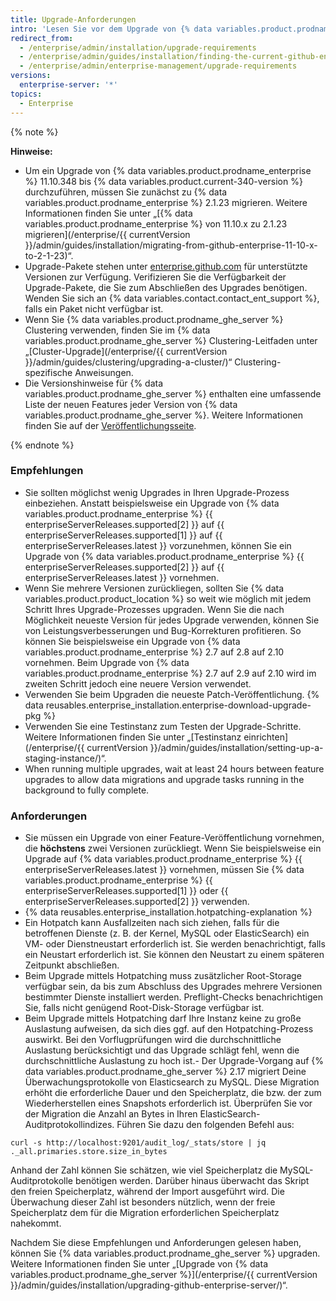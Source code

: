 ```yaml
---
title: Upgrade-Anforderungen
intro: 'Lesen Sie vor dem Upgrade von {% data variables.product.prodname_ghe_server %} diese Empfehlungen und Anforderungen zum Planen Ihrer Upgrade-Strategie.'
redirect_from:
  - /enterprise/admin/installation/upgrade-requirements
  - /enterprise/admin/guides/installation/finding-the-current-github-enterprise-release/
  - /enterprise/admin/enterprise-management/upgrade-requirements
versions:
  enterprise-server: '*'
topics:
  - Enterprise
---
```


{% note %}

**Hinweise:**
- Um ein Upgrade von {% data variables.product.prodname_enterprise %} 11.10.348 bis {% data variables.product.current-340-version %} durchzuführen, müssen Sie zunächst zu {% data variables.product.prodname_enterprise %} 2.1.23 migrieren. Weitere Informationen finden Sie unter „[{% data variables.product.prodname_enterprise %} von 11.10.x zu 2.1.23 migrieren](/enterprise/{{ currentVersion }}/admin/guides/installation/migrating-from-github-enterprise-11-10-x-to-2-1-23)“.
- Upgrade-Pakete stehen unter [enterprise.github.com](https://enterprise.github.com/releases) für unterstützte Versionen zur Verfügung. Verifizieren Sie die Verfügbarkeit der Upgrade-Pakete, die Sie zum Abschließen des Upgrades benötigen. Wenden Sie sich an {% data variables.contact.contact_ent_support %}, falls ein Paket nicht verfügbar ist.
- Wenn Sie {% data variables.product.prodname_ghe_server %} Clustering verwenden, finden Sie im {% data variables.product.prodname_ghe_server %} Clustering-Leitfaden unter „[Cluster-Upgrade](/enterprise/{{ currentVersion }}/admin/guides/clustering/upgrading-a-cluster/)“ Clustering-spezifische Anweisungen.
-   Die Versionshinweise für {% data variables.product.prodname_ghe_server %} enthalten eine umfassende Liste der neuen Features jeder Version von {% data variables.product.prodname_ghe_server %}. Weitere Informationen finden Sie auf der [Veröffentlichungsseite](https://enterprise.github.com/releases).

{% endnote %}

### Empfehlungen

- Sie sollten möglichst wenig Upgrades in Ihren Upgrade-Prozess einbeziehen. Anstatt beispielsweise ein Upgrade von {% data variables.product.prodname_enterprise %} {{ enterpriseServerReleases.supported[2] }} auf {{ enterpriseServerReleases.supported[1] }} auf {{ enterpriseServerReleases.latest }} vorzunehmen, können Sie ein Upgrade von {% data variables.product.prodname_enterprise %} {{ enterpriseServerReleases.supported[2] }} auf {{ enterpriseServerReleases.latest }} vornehmen.
- Wenn Sie mehrere Versionen zurückliegen, sollten Sie {% data variables.product.product_location %} so weit wie möglich mit jedem Schritt Ihres Upgrade-Prozesses upgraden. Wenn Sie die nach Möglichkeit neueste Version für jedes Upgrade verwenden, können Sie von Leistungsverbesserungen und Bug-Korrekturen profitieren. So können Sie beispielsweise ein Upgrade von {% data variables.product.prodname_enterprise %} 2.7 auf 2.8 auf 2.10 vornehmen. Beim Upgrade von {% data variables.product.prodname_enterprise %} 2.7 auf 2.9 auf 2.10 wird im zweiten Schritt jedoch eine neuere Version verwendet.
- Verwenden Sie beim Upgraden die neueste Patch-Veröffentlichung. {% data reusables.enterprise_installation.enterprise-download-upgrade-pkg %}
- Verwenden Sie eine Testinstanz zum Testen der Upgrade-Schritte. Weitere Informationen finden Sie unter „[Testinstanz einrichten](/enterprise/{{ currentVersion }}/admin/guides/installation/setting-up-a-staging-instance/)“.
- When running multiple upgrades, wait at least 24 hours between feature upgrades to allow data migrations and upgrade tasks running in the background to fully complete.

### Anforderungen

- Sie müssen ein Upgrade von einer Feature-Veröffentlichung vornehmen, die **höchstens** zwei Versionen zurückliegt. Wenn Sie beispielsweise ein Upgrade auf {% data variables.product.prodname_enterprise %} {{ enterpriseServerReleases.latest }} vornehmen, müssen Sie {% data variables.product.prodname_enterprise %} {{ enterpriseServerReleases.supported[1] }} oder {{ enterpriseServerReleases.supported[2] }} verwenden.
- {% data reusables.enterprise_installation.hotpatching-explanation %}
- Ein Hotpatch kann Ausfallzeiten nach sich ziehen, falls für die betroffenen Dienste (z. B. der Kernel, MySQL oder ElasticSearch) ein VM- oder Dienstneustart erforderlich ist. Sie werden benachrichtigt, falls ein Neustart erforderlich ist. Sie können den Neustart zu einem späteren Zeitpunkt abschließen.
- Beim Upgrade mittels Hotpatching muss zusätzlicher Root-Storage verfügbar sein, da bis zum Abschluss des Upgrades mehrere Versionen bestimmter Dienste installiert werden. Preflight-Checks benachrichtigen Sie, falls nicht genügend Root-Disk-Storage verfügbar ist.
- Beim Upgrade mittels Hotpatching darf Ihre Instanz keine zu große Auslastung aufweisen, da sich dies ggf. auf den Hotpatching-Prozess auswirkt. Bei den Vorflugprüfungen wird die durchschnittliche Auslastung berücksichtigt und das Upgrade schlägt fehl, wenn die durchschnittliche Auslastung zu hoch ist.- Der Upgrade-Vorgang auf {% data variables.product.prodname_ghe_server %} 2.17 migriert Deine Überwachungsprotokolle von Elasticsearch zu MySQL. Diese Migration erhöht die erforderliche Dauer und den Speicherplatz, die bzw. der zum Wiederherstellen eines Snapshots erforderlich ist. Überprüfen Sie vor der Migration die Anzahl an Bytes in Ihren ElasticSearch-Auditprotokollindizes. Führen Sie dazu den folgenden Befehl aus:
``` shell
curl -s http://localhost:9201/audit_log/_stats/store | jq ._all.primaries.store.size_in_bytes
```
Anhand der Zahl können Sie schätzen, wie viel Speicherplatz die MySQL-Auditprotokolle benötigen werden. Darüber hinaus überwacht das Skript den freien Speicherplatz, während der Import ausgeführt wird. Die Überwachung dieser Zahl ist besonders nützlich, wenn der freie Speicherplatz dem für die Migration erforderlichen Speicherplatz nahekommt.

Nachdem Sie diese Empfehlungen und Anforderungen gelesen haben, können Sie {% data variables.product.prodname_ghe_server %} upgraden. Weitere Informationen finden Sie unter „[Upgrade von {% data variables.product.prodname_ghe_server %}](/enterprise/{{ currentVersion }}/admin/guides/installation/upgrading-github-enterprise-server/)“.
